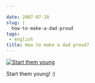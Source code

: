 ```yaml
---

date: 2007-07-20
slug: |
  how-to-make-a-dad-proud
tags:
 - english
title: How to make a dad proud?
---
```


[![Start them
young](http://farm2.static.flickr.com/1274/856302434_b0430e50a1.jpg)](http://www.flickr.com/photos/ogmaciel/856302434/)

Start them young! :)

